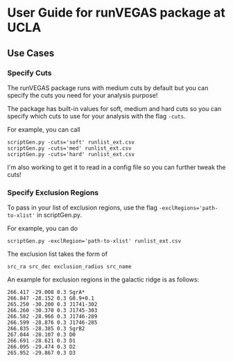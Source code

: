 # User Guide for runVEGAS package at UCLA


## Use Cases

### Specify Cuts

The runVEGAS package runs with medium cuts by default but you can specify the cuts you need for your analysis purpose!

The package has built-in values for soft, medium and hard cuts so you can specify which cuts to use for your analysis with the flag `-cuts`. 

For example, you can call

````shell
scriptGen.py -cuts='soft' runlist_ext.csv
scriptGen.py -cuts='med' runlist_ext.csv
scriptGen.py -cuts='hard' runlist_ext.csv
````

I'm also working to get it to read in a config file so you can further tweak the cuts!



### Specify Exclusion Regions

To pass in your list of exclusion regions, use the flag `-exclRegions='path-to-xlist'` in scriptGen.py. 

For example, you can do

```shell
scriptGen.py -exclRegion='path-to-xlist' runlist_ext.csv
```



The exclusion list takes the form of

```
src_ra src_dec exclusion_radius src_name
```

An example for exclusion regions in the galactic ridge is as follows:

```
266.417 -29.008 0.3 SgrA*
266.847 -28.152 0.3 G0.9+0.1
265.250 -30.200 0.3 J1741-302
266.260 -30.370 0.3 J1745-303
266.582 -28.966 0.3 J1746-289
266.599 -28.876 0.3 J1746-285
266.835 -28.385 0.3 SgrB2
267.044 -28.107 0.3 D0
266.691 -28.621 0.3 D1
266.095 -29.474 0.3 D2
265.952 -29.867 0.3 D3
```



